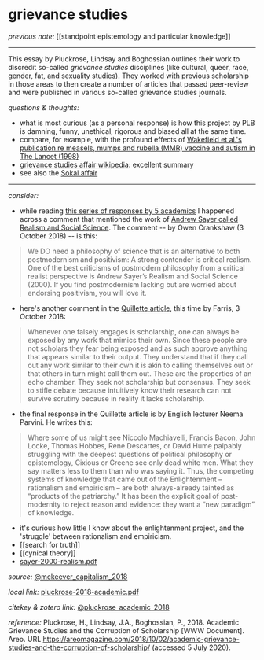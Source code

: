 # grievance studies

_previous note:_ [[standpoint epistemology and particular knowledge]]

---

This essay by Pluckrose, Lindsay and Boghossian outlines their work to discredit so-called _grievance studies_ disciplines (like cultural, queer, race, gender, fat, and sexuality studies). They worked with previous scholarship in those areas to then create a number of articles that passed peer-review and were published in various so-called grievance studies journals.


_questions & thoughts:_

- what is most curious (as a personal response) is how this project by PLB is damning, funny, unethical, rigorous and biased all at the same time.
- compare, for example, with the profound effects of [Wakefield et al.'s publication re measels, mumps and rubella (MMR) vaccine and autism in The Lancet (1998)](https://en.wikipedia.org/wiki/Andrew_Wakefield) 
- [grievance studies affair wikipedia](https://en.wikipedia.org/wiki/Grievance_studies_affair): excellent summary
- see also the [Sokal affair](https://en.wikipedia.org/wiki/Sokal_affair)

--- 

_consider:_

- while reading [this series of responses by 5 academics](https://quillette.com/2018/10/01/the-grievance-studies-scandal-five-academics-respond/) I happened across a comment that mentioned the work of [Andrew Sayer called Realism and Social Science](hook://file/nZn0qgxIU?p=c2tlbGxpcy9Eb3dubG9hZHM=&n=sayer-2000-realism.pdf). The comment -- by Owen Crankshaw (3 October 2018) -- is this:

>We DO need a philosophy of science that is an alternative to both postmodernism and positivism: A strong contender is critical realism. One of the best criticisms of postmodern philosophy from a critical realist perspective is Andrew Sayer’s Realism and Social Science (2000). If you find postmodernism lacking but are worried about endorsing positivism, you will love it.

- here's another comment in the [Quillette article](https://quillette.com/2018/10/01/the-grievance-studies-scandal-five-academics-respond/), this time by Farris, 3 October 2018:

>Whenever one falsely engages is scholarship, one can always be exposed by any work that mimics their own. Since these people are not scholars they fear being exposed and as such approve anything that appears similar to their output. They understand that if they call out any work similar to their own it is akin to calling themselves out or that others in turn might call them out. These are the properties of an echo chamber. They seek not scholarship but consensus. They seek to stifle debate because intuitively know their research can not survive scrutiny because in reality it lacks scholarship.

- the final response in the Quillette article is by English lecturer Neema Parvini. He writes this:

>Where some of us might see Niccolò Machiavelli, Francis Bacon, John Locke, Thomas Hobbes, Rene Descartes, or David Hume palpably struggling with the deepest questions of political philosophy or epistemology, Cixious or Greene see only dead white men. What they say matters less to them than who was saying it. Thus, the competing systems of knowledge that came out of the Enlightenment – rationalism and empiricism – are both always-already tainted as “products of the patriarchy.” It has been the explicit goal of post-modernity to reject reason and evidence: they want a “new paradigm” of knowledge.

- it's curious how little I know about the enlightenment project, and the 'struggle' between rationalism and empiricism. 
- [[search for truth]]
- [[cynical theory]]
- [sayer-2000-realism.pdf](hook://file/nZn0qgxIU?p=c2tlbGxpcy9Eb3dubG9hZHM=&n=sayer-2000-realism.pdf)

_source:_ [@mckeever_capitalism_2018](zotero://select/items/1_LJM253ZN)

_local link:_ [pluckrose-2018-academic.pdf](hook://file/nWvoJYKLa?p=RHJvcGJveC9iaWJsaW9ncmFwaHkgcGRmcw==&n=pluckrose-2018-academic.pdf)

_citekey & zotero link:_ [@pluckrose_academic_2018](zotero://select/items/1_JM2DZSJA)


_reference:_ Pluckrose, H., Lindsay, J.A., Boghossian, P., 2018. Academic Grievance Studies and the Corruption of Scholarship [WWW Document]. Areo. URL <https://areomagazine.com/2018/10/02/academic-grievance-studies-and-the-corruption-of-scholarship/> (accessed 5 July 2020).


